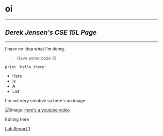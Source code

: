 # **oi**
---
## *Derek Jensen's CSE 15L Page*
---
I have *no* idea what I'm doing. 
>Have some code :D
>
```
print 'Hello there'
```
* Here
* Is
* A
* List

I'm not very creative so here's an image

![Image](https://ichef.bbci.co.uk/news/999/cpsprodpb/6D5A/production/_119449972_10.jpg)
[Here's a youtube video](https://www.youtube.com/watch?v=eqMKy74HKXs)

Editing here

[Lab Report 1](https://derekmichaelj.github.io/cse15l-lab-reports/lab-report-1-week-2.html)